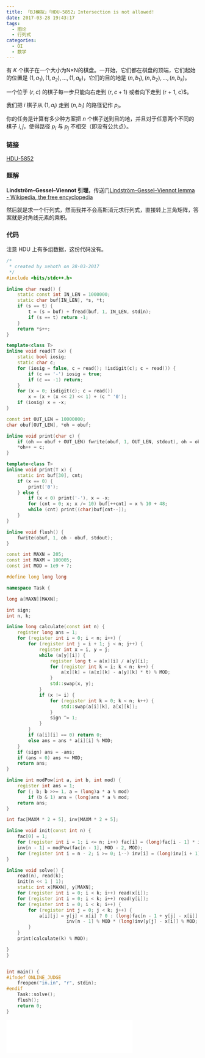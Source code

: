 ```yaml
---
title: 「BJ模拟」「HDU-5852」Intersection is not allowed!
date: 2017-03-28 19:43:17
tags:
  - 图论
  - 行列式
categories:
  - OI
  - 数学
---
```

有 $K$ 个棋子在一个大小为N×N的棋盘。一开始，它们都在棋盘的顶端，它们起始的位置是 $(1, a_1),(1, a_2),...,(1, a_k)$，它们的目的地是 $(n, b_1), (n, b_2),...,(n, b_k)$。

一个位于 $(r,c)$ 的棋子每一步只能向右走到 $(r, c + 1)$ 或者向下走到 (r + 1, c)$。

我们把 $i$ 棋子从 $(1, a_i)$ 走到 $(n, b_i)$ 的路径记作 $p_i$。

你的任务是计算有多少种方案把 $n$ 个棋子送到目的地，并且对于任意两个不同的棋子 $i,j$，使得路径 $p_i$ 与 $p_j$ 不相交（即没有公共点）。
<!-- more -->
### 链接
[HDU-5852](http://acm.hdu.edu.cn/showproblem.php?pid=5852)
### 题解
**Lindström–Gessel–Viennot 引理**，传送门[Lindström–Gessel–Viennot lemma - Wikipedia, the free encyclopedia](https://en.wikipedia.org/wiki/Lindstr%C3%B6m%E2%80%93Gessel%E2%80%93Viennot_lemma)

然后就是求一个行列式，然而我并不会高斯消元求行列式，直接转上三角矩阵，答案就是对角线元素的乘积。
### 代码
注意 HDU 上有多组数据，这份代码没有。
``` cpp
/*
 * created by xehoth on 28-03-2017
 */
#include <bits/stdc++.h>

inline char read() {
    static const int IN_LEN = 1000000;
    static char buf[IN_LEN], *s, *t;
    if (s == t) {
        t = (s = buf) + fread(buf, 1, IN_LEN, stdin);
        if (s == t) return -1;
    }
    return *s++;
}

template<class T>
inline void read(T &x) {
    static bool iosig;
    static char c;
    for (iosig = false, c = read(); !isdigit(c); c = read()) {
        if (c == '-') iosig = true;
        if (c == -1) return;
    }
    for (x = 0; isdigit(c); c = read())
        x = (x + (x << 2) << 1) + (c ^ '0');
    if (iosig) x = -x;
}

const int OUT_LEN = 10000000;
char obuf[OUT_LEN], *oh = obuf;

inline void print(char c) {
    if (oh == obuf + OUT_LEN) fwrite(obuf, 1, OUT_LEN, stdout), oh = obuf;
    *oh++ = c;
}

template<class T>
inline void print(T x) {
    static int buf[30], cnt;
    if (x == 0) {
        print('0');
    } else {
        if (x < 0) print('-'), x = -x;
        for (cnt = 0; x; x /= 10) buf[++cnt] = x % 10 + 48;
        while (cnt) print((char)buf[cnt--]);
    }
}

inline void flush() {
    fwrite(obuf, 1, oh - obuf, stdout);
}

const int MAXN = 205;
const int MAXM = 100005;
const int MOD = 1e9 + 7;

#define long long long

namespace Task {

long a[MAXN][MAXN];

int sign;
int n, k;

inline long calculate(const int n) {
    register long ans = 1;
    for (register int i = 0; i < n; i++) {
        for (register int j = i + 1; j < n; j++) {
            register int x = i, y = j;
            while (a[y][i]) {
                register long t = a[x][i] / a[y][i];
                for (register int k = i; k < n; k++) {
                    a[x][k] = (a[x][k] - a[y][k] * t) % MOD;
                }
                std::swap(x, y);
            }
            if (x != i) {
                for (register int k = 0; k < n; k++) {
                    std::swap(a[i][k], a[x][k]);
                }
                sign ^= 1;
            }
        }
        if (a[i][i] == 0) return 0;
        else ans = ans * a[i][i] % MOD;
    }
    if (sign) ans = -ans;
    if (ans < 0) ans += MOD;
    return ans;
}

inline int modPow(int a, int b, int mod) {
    register int ans = 1;
    for (; b; b >>= 1, a = (long)a * a % mod)
        if (b & 1) ans = (long)ans * a % mod;
    return ans;
}

int fac[MAXM * 2 + 5], inv[MAXM * 2 + 5];

inline void init(const int n) {
    fac[0] = 1;
    for (register int i = 1; i <= n; i++) fac[i] = (long)fac[i - 1] * i % MOD;
    inv[n - 1] = modPow(fac[n - 1], MOD - 2, MOD);
    for (register int i = n - 2; i >= 0; i--) inv[i] = (long)inv[i + 1] * (i + 1) % MOD;
}

inline void solve() {
    read(n), read(k);
    init(n << 1 | 1);
    static int x[MAXN], y[MAXN];
    for (register int i = 0; i < k; i++) read(x[i]);
    for (register int i = 0; i < k; i++) read(y[i]);
    for (register int i = 0; i < k; i++) {
        for (register int j = 0; j < k; j++) {
            a[i][j] = y[j] < x[i] ? 0 : (long)fac[n - 1 + y[j] - x[i]] *
                      inv[n - 1] % MOD * (long)inv[y[j] - x[i]] % MOD;
        }
    }
    print(calculate(k) % MOD);

}
}


int main() {
#ifndef ONLINE_JUDGE
    freopen("in.in", "r", stdin);
#endif
    Task::solve();
    flush();
    return 0;
}
```
<iframe frameborder="no" border="0" marginwidth="0" marginheight="0" width=330 height=86 src="//music.163.com/outchain/player?type=2&id=30854346&auto=1&height=66"></iframe>